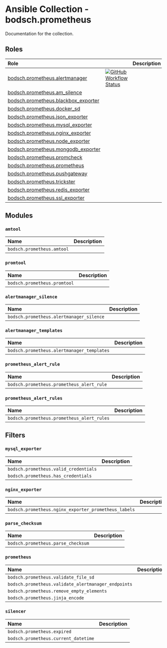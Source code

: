 # Ansible Collection - bodsch.prometheus

Documentation for the collection.

## Roles

| Role                                                                       | | Description |
|:---------------------------------------------------------------------------| :---- | :---- |
| [bodsch.prometheus.alertmanager](./roles/alertmanager/README.md)           |[![GitHub Workflow Status](https://img.shields.io/github/actions/workflow/status/bodsch/ansible-collection-prometheus/test_role_alertmanager.yml?branch=main)][ci] |       |
| [bodsch.prometheus.am_silence](./roles/am_silence/README.md)               |       |       |
| [bodsch.prometheus.blackbox_exporter](./roles/blackbox_exporter/README.md) |       |       |
| [bodsch.prometheus.docker_sd](./roles/docker_sd/README.md)                 |       |       |
| [bodsch.prometheus.json_exporter](./roles/json_exporter/README.md)         |       |       |
| [bodsch.prometheus.mysql_exporter](./roles/mysql_exporter/README.md)       |       |       |
| [bodsch.prometheus.nginx_exporter](./roles/nginx_exporter/README.md)       |       |       |
| [bodsch.prometheus.node_exporter](./roles/node_exporter/README.md)         |       |       |
| [bodsch.prometheus.mongodb_exporter](./roles/mongodb_exporter/README.md)   |       |       |
| [bodsch.prometheus.promcheck](./roles/promcheck/README.md)                 |       |       |
| [bodsch.prometheus.prometheus](./roles/prometheus/README.md)               |       |       |
| [bodsch.prometheus.pushgateway](./roles/pushgateway/README.md)             |       |       |
| [bodsch.prometheus.trickster](./roles/trickster/README.md)                 |       |       |
| [bodsch.prometheus.redis_exporter](./roles/redis_exporter/README.md)       |       |       |
| [bodsch.prometheus.ssl_exporter](./roles/ssl_exporter/README.md)           |       |       |


[ci]: https://github.com/bodsch/ansible-collection-prometheus/actions


## Modules

### `amtool`

| Name  | Description |
| :---- | :---- |
| `bodsch.prometheus.amtool` | |


### `promtool`

| Name  | Description |
| :---- | :---- |
| `bodsch.prometheus.promtool` | |

### `alertmanager_silence`

| Name  | Description |
| :---- | :---- |
| `bodsch.prometheus.alertmanager_silence` | |


### `alertmanager_templates`

| Name  | Description |
| :---- | :---- |
| `bodsch.prometheus.alertmanager_templates` | |


### `prometheus_alert_rule`

| Name  | Description |
| :---- | :---- |
| `bodsch.prometheus.prometheus_alert_rule` | |


### `prometheus_alert_rules`

| Name  | Description |
| :---- | :---- |
| `bodsch.prometheus.prometheus_alert_rules` | |

## Filters

### `mysql_exporter`

| Name  | Description |
| :---- | :---- |
| `bodsch.prometheus.valid_credentials` | |
| `bodsch.prometheus.has_credentials` | |

### `nginx_exporter`


| Name  | Description |
| :---- | :---- |
| `bodsch.prometheus.nginx_exporter_prometheus_labels` | |

### `parse_checksum`

| Name  | Description |
| :---- | :---- |
| `bodsch.prometheus.parse_checksum` | |

### `prometheus`

| Name  | Description |
| :---- | :---- |
| `bodsch.prometheus.validate_file_sd` | |
| `bodsch.prometheus.validate_alertmanager_endpoints` | |
| `bodsch.prometheus.remove_empty_elements` | |
| `bodsch.prometheus.jinja_encode` | |

### `silencer`

| Name  | Description |
| :---- | :---- |
| `bodsch.prometheus.expired` | |
| `bodsch.prometheus.current_datetime` | |

